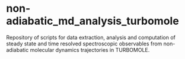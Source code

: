 # non-adiabatic_md_analysis_turbomole
Repository of scripts for data extraction, analysis and computation of steady state and time resolved spectroscopic observables from non-adiabatic molecular dynamics trajectories in TURBOMOLE.
